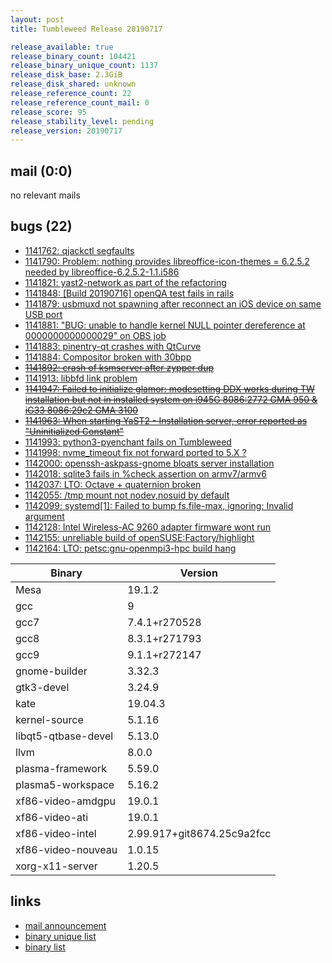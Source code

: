 ```yaml
---
layout: post
title: Tumbleweed Release 20190717

release_available: true
release_binary_count: 104421
release_binary_unique_count: 1137
release_disk_base: 2.3GiB
release_disk_shared: unknown
release_reference_count: 22
release_reference_count_mail: 0
release_score: 95
release_stability_level: pending
release_version: 20190717
---
```


## mail (0:0)

no relevant mails

## bugs (22)

<!--more-->

- [1141762: qjackctl segfaults](https://bugzilla.opensuse.org/show_bug.cgi?id=1141762)
- [1141790: Problem: nothing provides libreoffice-icon-themes = 6.2.5.2 needed by libreoffice-6.2.5.2-1.1.i586](https://bugzilla.opensuse.org/show_bug.cgi?id=1141790)
- [1141821: yast2-network as part of the refactoring](https://bugzilla.opensuse.org/show_bug.cgi?id=1141821)
- [1141848: \[Build 20190716\] openQA test fails in rails](https://bugzilla.opensuse.org/show_bug.cgi?id=1141848)
- [1141879: usbmuxd not spawning after reconnect an iOS device on same USB port](https://bugzilla.opensuse.org/show_bug.cgi?id=1141879)
- [1141881: "BUG: unable to handle kernel NULL pointer dereference at 0000000000000029" on OBS job](https://bugzilla.opensuse.org/show_bug.cgi?id=1141881)
- [1141883: pinentry-qt crashes with QtCurve](https://bugzilla.opensuse.org/show_bug.cgi?id=1141883)
- [1141884: Compositor broken with 30bpp](https://bugzilla.opensuse.org/show_bug.cgi?id=1141884)
- ~~[1141892: crash of ksmserver after zypper dup](https://bugzilla.opensuse.org/show_bug.cgi?id=1141892)~~
- [1141913: libbfd link problem](https://bugzilla.opensuse.org/show_bug.cgi?id=1141913)
- ~~[1141947: Failed to initialize glamor: modesetting DDX works during TW installation but not in installed system on i945G 8086:2772 GMA 950 & iG33 8086:29c2 GMA 3100](https://bugzilla.opensuse.org/show_bug.cgi?id=1141947)~~
- ~~[1141963: When starting YaST2 - Installation server, error reported as "Uninitialized Constant"](https://bugzilla.opensuse.org/show_bug.cgi?id=1141963)~~
- [1141993: python3-pyenchant fails  on  Tumbleweed](https://bugzilla.opensuse.org/show_bug.cgi?id=1141993)
- [1141998: nvme_timeout fix not forward ported to 5.X ?](https://bugzilla.opensuse.org/show_bug.cgi?id=1141998)
- [1142000: openssh-askpass-gnome bloats server installation](https://bugzilla.opensuse.org/show_bug.cgi?id=1142000)
- [1142018: sqlite3 fails in %check assertion on armv7/armv6](https://bugzilla.opensuse.org/show_bug.cgi?id=1142018)
- [1142037: LTO: Octave + quaternion broken](https://bugzilla.opensuse.org/show_bug.cgi?id=1142037)
- [1142055: /tmp mount not nodev,nosuid by default](https://bugzilla.opensuse.org/show_bug.cgi?id=1142055)
- [1142099: systemd\[1\]: Failed to bump fs.file-max, ignoring: Invalid argument](https://bugzilla.opensuse.org/show_bug.cgi?id=1142099)
- [1142128: Intel Wireless-AC 9260 adapter firmware wont run](https://bugzilla.opensuse.org/show_bug.cgi?id=1142128)
- [1142155: unreliable build of openSUSE:Factory/highlight](https://bugzilla.opensuse.org/show_bug.cgi?id=1142155)
- [1142164: LTO: petsc:gnu-openmpi3-hpc build hang](https://bugzilla.opensuse.org/show_bug.cgi?id=1142164)

Binary | Version
--- | ---
Mesa | 19.1.2
gcc | 9
gcc7 | 7.4.1+r270528
gcc8 | 8.3.1+r271793
gcc9 | 9.1.1+r272147
gnome-builder | 3.32.3
gtk3-devel | 3.24.9
kate | 19.04.3
kernel-source | 5.1.16
libqt5-qtbase-devel | 5.13.0
llvm | 8.0.0
plasma-framework | 5.59.0
plasma5-workspace | 5.16.2
xf86-video-amdgpu | 19.0.1
xf86-video-ati | 19.0.1
xf86-video-intel | 2.99.917+git8674.25c9a2fcc
xf86-video-nouveau | 1.0.15
xorg-x11-server | 1.20.5

## links

- [mail announcement](https://lists.opensuse.org/opensuse-factory/2019-07/msg00269.html)
- [binary unique list](http://download.opensuse.org/history/20190717/rpm.unique.list)
- [binary list](http://download.opensuse.org/history/20190717/rpm.list)
